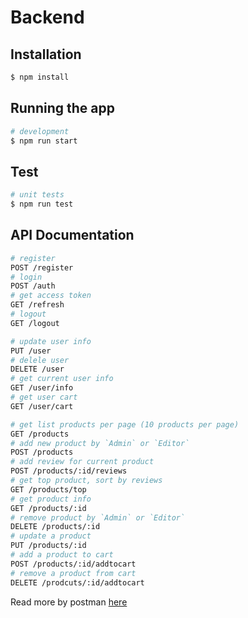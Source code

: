# Backend

## Installation

```bash
$ npm install
```

## Running the app

```bash
# development
$ npm run start
```

## Test

```bash
# unit tests
$ npm run test
```

## API Documentation

```bash
# register
POST /register
# login
POST /auth
# get access token
GET /refresh
# logout
GET /logout

# update user info
PUT /user
# delele user
DELETE /user
# get current user info
GET /user/info
# get user cart
GET /user/cart

# get list products per page (10 products per page)
GET /products
# add new product by `Admin` or `Editor` 
POST /products
# add review for current product
POST /products/:id/reviews
# get top product, sort by reviews
GET /products/top
# get product info
GET /products/:id
# remove product by `Admin` or `Editor`
DELETE /products/:id   
# update a product
PUT /products/:id
# add a product to cart
POST /products/:id/addtocart
# remove a product from cart
DELETE /prodcuts/:id/addtocart
```

Read more by postman [here](https://documenter.getpostman.com/view/25274113/2s9Y5R37BC)
